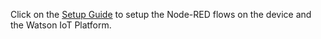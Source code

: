 Click on the [Setup Guide](guide.md) to setup the Node-RED flows on the device and the Watson IoT Platform.
